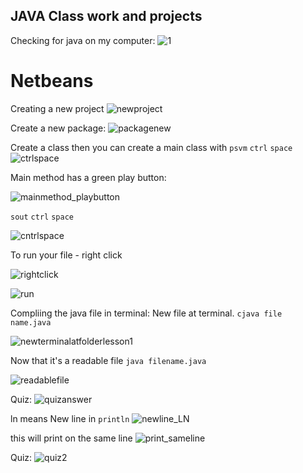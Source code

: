 ## JAVA Class work and projects 

Checking for java on my computer: 
![1](https://user-images.githubusercontent.com/83961643/154942500-6b5cc99f-a5b9-4e30-97e5-5dfe53b06fdb.jpeg)

# Netbeans 
Creating a new project 
![newproject](https://user-images.githubusercontent.com/83961643/154942582-a8760328-e3cc-4ec4-ac6d-d0a7ceec5f99.jpeg)

Create a new package: 
![packagenew](https://user-images.githubusercontent.com/83961643/154947499-858b8f13-eb81-4608-a2ab-77884eaf9d72.jpg)

Create a class then you can create a main class with 
`psvm` `ctrl` `space` 
![ctrlspace](https://user-images.githubusercontent.com/83961643/154947859-ea081059-8a9c-4ad1-ba3f-baa74317cdb0.jpg)

Main method has a green play button:

![mainmethod_playbutton](https://user-images.githubusercontent.com/83961643/154948416-6501a658-d65d-42c7-b97d-068c08cd2e23.jpeg)

`sout` `ctrl` `space`

![cntrlspace](https://user-images.githubusercontent.com/83961643/154949276-955c8703-a488-4968-97d5-176d658a59d4.jpg)

To run your file - right click 

![rightclick](https://user-images.githubusercontent.com/83961643/154949472-dd1a091f-e72b-4f12-9e2d-7e341c984be6.jpg)


![run](https://user-images.githubusercontent.com/83961643/154949714-d40ec41e-cec3-47b7-9ddd-5eb667841748.jpeg)

Compliing the java file in terminal: New file at terminal. `cjava file name.java`

![newterminalatfolderlesson1](https://user-images.githubusercontent.com/83961643/154949869-402ecab5-58b7-4fbc-948c-323f111bf7dc.jpeg)

Now that it's a readable file `java filename.java`

![readablefile](https://user-images.githubusercontent.com/83961643/154951150-2504e9d1-62f6-4c61-8d2d-9dd6b242e5a2.jpeg)


Quiz: 
![quizanswer](https://user-images.githubusercontent.com/83961643/155091737-32abc545-467c-4289-98ee-0e20b572556c.jpeg)

ln means New line in `println`
![newline_LN](https://user-images.githubusercontent.com/83961643/155091901-e2111563-cb82-4a06-972c-c1cab46c41a8.jpeg)

this will print on the same line
![print_sameline](https://user-images.githubusercontent.com/83961643/155091999-81dad2aa-c3cb-4a21-992e-41d63ba938f4.jpeg)

Quiz:
![quiz2](https://user-images.githubusercontent.com/83961643/155092081-5e652876-9542-4cfa-a81a-451a4a081e09.jpeg)


